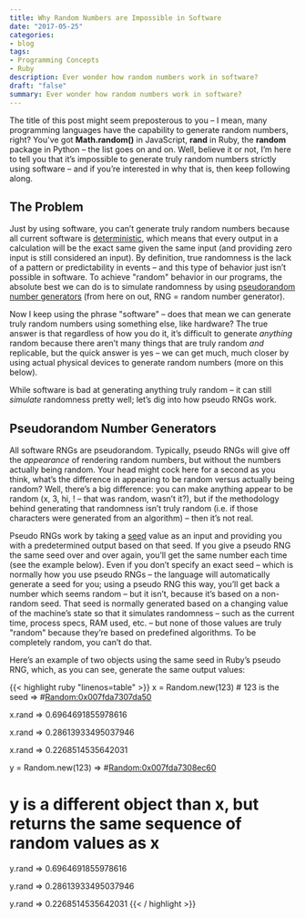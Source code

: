 ```yaml
---
title: Why Random Numbers are Impossible in Software
date: "2017-05-25"
categories:
- blog
tags:
- Programming Concepts
- Ruby
description: Ever wonder how random numbers work in software?
draft: "false"
summary: Ever wonder how random numbers work in software?
---
```

The title of this post might seem preposterous to you – I mean, many
programming languages have the capability to generate random numbers, right?
You've got **Math.random()** in JavaScript, **rand** in Ruby, the **random**
package in Python – the list goes on and on. Well, believe it or not, I’m here
to tell you that it’s impossible to generate truly random numbers strictly
using software – and if you’re interested in why that is, then keep following
along.

## The Problem

Just by using software, you can’t generate truly random numbers because all
current software is
<a href="https://en.wikipedia.org/wiki/Determinism" target="_blank">deterministic</a>,
which means that every output in a calculation will be the exact same given the
same input (and providing zero input is still considered an input). By
definition, true randomness is the lack of a pattern or predictability in
events – and this type of behavior just isn’t possible in software. To achieve
"random" behavior in our programs, the absolute best we can do is to simulate
randomness by using
<a href="https://en.wikipedia.org/wiki/Pseudorandom_number_generator" target="_blank">pseudorandom number generators</a>
(from here on out, RNG = random number generator).

Now I keep using the phrase "software" – does that mean we can generate truly
random numbers using something else, like hardware? The true answer is that
regardless of how you do it, it’s difficult to generate *anything* random because
there aren’t many things that are truly random *and* replicable, but the quick
answer is yes – we can get much, much closer by using actual physical devices
to generate random numbers (more on this below).

While software is bad at generating anything truly random – it can still
*simulate* randomness pretty well; let’s dig into how pseudo RNGs work.

## Pseudorandom Number Generators

All software RNGs are pseudorandom. Typically, pseudo RNGs will give off the
*appearance* of rendering random numbers, but without the numbers actually
being random. Your head might cock here for a second as you think, what’s the
difference in appearing to be random versus actually being random? Well,
there’s a big difference: you can make anything appear to be random (x, 3, hi,
! – that was random, wasn’t it?), but if the methodology behind generating
that randomness isn’t truly random (i.e. if those characters were generated
from an algorithm) – then it’s not real.

Pseudo RNGs work by taking a
<a href="https://en.wikipedia.org/wiki/Random_seed" target="_blank">seed</a>
value as an input and providing you with a predetermined output based on that
seed. If you give a pseudo RNG the same seed over and over again, you’ll get
the same number each time (see the example below). Even if you don’t specify an
exact seed – which is normally how you use pseudo RNGs – the language will
automatically generate a seed for you; using a pseudo RNG this way, you’ll get
back a number which seems random – but it isn’t, because it’s based on a
non-random seed. That seed is normally generated based on a changing value of
the machine’s state so that it simulates randomness – such as the current time,
process specs, RAM used, etc. – but none of those values are truly "random"
because they’re based on predefined algorithms. To be completely random, you
can’t do that.

Here’s an example of two objects using the same seed in Ruby’s pseudo RNG,
which, as you can see, generate the same output values:

{{< highlight ruby "linenos=table" >}}
x = Random.new(123)  # 123 is the seed
=> #<Random:0x007fda7307da50>

x.rand
=> 0.6964691855978616

x.rand
=> 0.28613933495037946

x.rand
=> 0.2268514535642031

y = Random.new(123)
=> #<Random:0x007fda7308ec60>

# y is a different object than x, but returns the same sequence of random values as x

y.rand
=> 0.6964691855978616

y.rand
=> 0.28613933495037946

y.rand
=> 0.2268514535642031
{{< / highlight >}}
